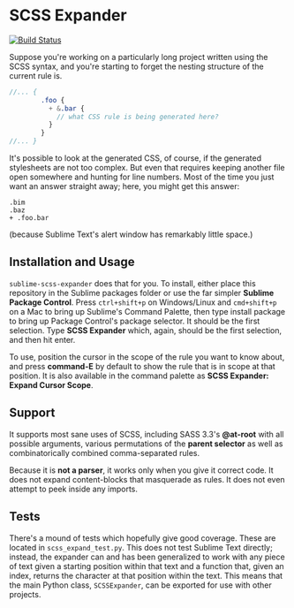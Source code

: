 SCSS Expander
=====================
[![Build Status](https://travis-ci.org/garetht/sublime-scss-expander.svg?branch=master)](https://travis-ci.org/garetht/sublime-scss-expander)

Suppose you're working on a particularly long project written using the SCSS syntax, and you're starting to forget the nesting structure of the current rule is.

```scss
//... {
        .foo {
          + &.bar {
            // what CSS rule is being generated here?
          }
        }
//... }
```

It's possible to look at the generated CSS, of course, if the generated stylesheets are not too complex. But even that requires keeping another file open somewhere and hunting for line numbers. Most of the time you just want an answer straight away; here, you might get this answer:
```
.bim
.baz
+ .foo.bar
```
(because Sublime Text's alert window has remarkably little space.)

## Installation and Usage
`sublime-scss-expander` does that for you. To install, either place this repository in the Sublime packages folder or use the far simpler **Sublime Package Control**. Press `ctrl+shift+p` on Windows/Linux and `cmd+shift+p` on a Mac to bring up Sublime's Command Palette, then type install package to bring up Package Control's package selector. It should be the first selection. Type **SCSS Expander** which, again, should be the first selection, and then hit enter.

To use, position the cursor in the scope of the rule you want to know about, and press **command-E** by default to show the rule that is in scope at that position. It is also available in the command palette as **SCSS Expander: Expand Cursor Scope**.

## Support
It supports most sane uses of SCSS, including SASS 3.3's **@at-root** with all possible arguments, various permutations of the **parent selector** as well as combinatorically combined comma-separated rules.

Because it is **not a parser**, it works only when you give it correct code. It does not expand content-blocks that masquerade as rules. It does not even attempt to peek inside any imports.

## Tests
There's a mound of tests which hopefully give good coverage. These are located in `scss_expand_test.py`. This does not test Sublime Text directly; instead, the expander can and has been generalized to work with any piece of text given a starting position within that text and a function that, given an index, returns the character at that position within the text. This means that the main Python class, `SCSSExpander`, can be exported for use with other projects.
